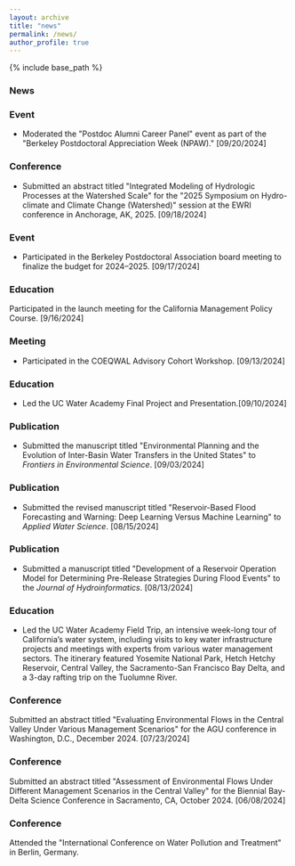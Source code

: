 ```yaml
---
layout: archive
title: "news"
permalink: /news/
author_profile: true
---
```


{% include base_path %}

### News

### Event
* Moderated the "Postdoc Alumni Career Panel" event as part of the "Berkeley Postdoctoral Appreciation Week (NPAW)." [09/20/2024]
### Conference
* Submitted an abstract titled "Integrated Modeling of Hydrologic Processes at the Watershed Scale" for the "2025 Symposium on Hydro-climate and Climate Change (Watershed)" session at the EWRI conference in Anchorage, AK, 2025. [09/18/2024]
### Event
* Participated in the Berkeley Postdoctoral Association board meeting to finalize the budget for 2024–2025. [09/17/2024]
### Education
Participated in the launch meeting for the California Management Policy Course. [9/16/2024]
### Meeting
* Participated in the COEQWAL Advisory Cohort Workshop. [09/13/2024]
### Education
* Led the UC Water Academy Final Project and Presentation.[09/10/2024]
### Publication
* Submitted the manuscript titled "Environmental Planning and the Evolution of Inter-Basin Water Transfers in the United States" to _Frontiers in Environmental Science_. [09/03/2024]
### Publication
* Submitted the revised manuscript titled "Reservoir-Based Flood Forecasting and Warning: Deep Learning Versus Machine Learning" to _Applied Water Science_. [08/15/2024]
### Publication
* Submitted a manuscript titled "Development of a Reservoir Operation Model for Determining Pre-Release Strategies During Flood Events" to the _Journal of Hydroinformatics_. [08/13/2024]
### Education
* Led the UC Water Academy Field Trip, an intensive week-long tour of California’s water system, including visits to key water infrastructure projects and meetings with experts from various water management sectors. The itinerary featured Yosemite National Park, Hetch Hetchy Reservoir, Central Valley, the Sacramento-San Francisco Bay Delta, and a 3-day rafting trip on the Tuolumne River.
### Conference
Submitted an abstract titled "Evaluating Environmental Flows in the Central Valley Under Various Management Scenarios" for the AGU conference in Washington, D.C., December 2024. [07/23/2024]
### Conference
Submitted an abstract titled "Assessment of Environmental Flows Under Different Management Scenarios in the Central Valley" for the Biennial Bay-Delta Science Conference in Sacramento, CA, October 2024. [06/08/2024]
### Conference
Attended the "International Conference on Water Pollution and Treatment" in Berlin, Germany.
